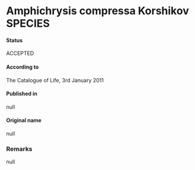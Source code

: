 Amphichrysis compressa Korshikov SPECIES
=======

#### Status
ACCEPTED

#### According to
The Catalogue of Life, 3rd January 2011

#### Published in
null

#### Original name
null

### Remarks
null